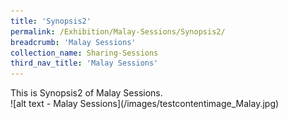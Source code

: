 ```yaml
---
title: 'Synopsis2'
permalink: /Exhibition/Malay-Sessions/Synopsis2/
breadcrumb: 'Malay Sessions'
collection_name: Sharing-Sessions
third_nav_title: 'Malay Sessions'
---
```


<div>
  This is Synopsis2 of Malay Sessions.<br />
  ![alt text - Malay Sessions](/images/testcontentimage_Malay.jpg)
</div>
